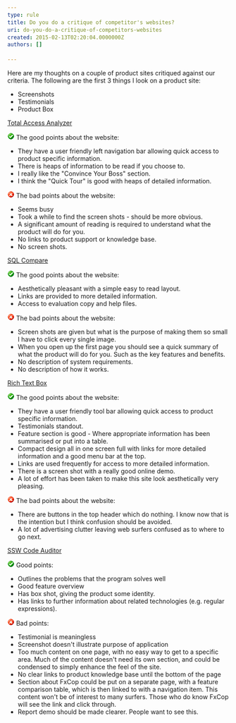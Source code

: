 ```yaml
---
type: rule
title: Do you do a critique of competitor's websites?
uri: do-you-do-a-critique-of-competitors-websites
created: 2015-02-13T02:20:04.0000000Z
authors: []

---
```


Here are my thoughts on a couple of product sites critiqued against our criteria.       The following are the first 3 things I look on a product site:

- Screenshots
- Testimonials
- Product Box

 
[Total Access Analyzer](http://www.ssw.com.au/ssw/Redirect/TotalAcccessAnalyzer.htm)

![](../../assets/Good.gif) The good points about the website:

- They have a user friendly left navigation bar allowing quick access to product specific information.
- There is heaps of information to be read if you choose to.
- I really like the "Convince Your Boss" section.
- I think the "Quick Tour" is good with heaps of detailed information.


![](../../assets/Bad.gif) The bad points about the website:

- Seems busy
- Took a while to find the screen shots - should be more obvious.
- A significant amount of reading is required to understand what the product will do for you.
- No links to product support or knowledge base.
- No screen shots.


[SQL Compare](http://www.ssw.com.au/ssw/Redirect/SQLServer/SQLCompare.htm)

![](../../assets/Good.gif) The good points about the website:

- Aesthetically pleasant with a simple easy to read layout.
- Links are provided to more detailed information.
- Access to evaluation copy and help files.


![](../../assets/Bad.gif) The bad points about the website:

- Screen shots are given but what is the purpose of making them so small I have to click every single image.
- When you open up the first page you should see a quick summary of what the product will do for you. Such as the key features and benefits.
- No description of system requirements.
- No description of how it works.


[Rich Text Box](http://www.ssw.com.au/ssw/Redirect/RichTextBoxEditor.htm)

![](../../assets/Good.gif) The good points about the website:

- They have a user friendly tool bar allowing quick access to product specific information.
- Testimonials standout.
- Feature section is good - Where appropriate information has been summarised or put into a table.
- Compact design all in one screen full with links for more detailed information and a good menu bar at the top.
- Links are used frequently for access to more detailed information.
- There is a screen shot with a really good online demo.
- A lot of effort has been taken to make this site look aesthetically very pleasing.


![](../../assets/Bad.gif) The bad points about the website:

- There are buttons in the top header which do nothing. I know now that is the intention but I think confusion should be avoided.
- A lot of advertising clutter leaving web surfers confused as to where to go next.


[SSW Code Auditor](http://www.ssw.com.au/ssw/CodeAuditor/)

![](../../assets/Good.gif) Good points:

- Outlines the problems that the program solves well
- Good feature overview
- Has box shot, giving the product some identity.
- Has links to further information about related technologies (e.g. regular expressions).


![](../../assets/Bad.gif) Bad points:

- Testimonial is meaningless
- Screenshot doesn't illustrate purpose of application
- Too much content on one page, with no easy way to get to a specific area. Much of the content doesn't need its own section, and could be condensed to simply enhance the feel of the site.
- No clear links to product knowledge base until the bottom of the page
- Section about FxCop could be put on a separate page, with a feature comparison table, which is then linked to with a navigation item. This content won't be of interest to many surfers. Those who do know FxCop will see the link and click through.
- Report demo should be made clearer. People want to see this.
